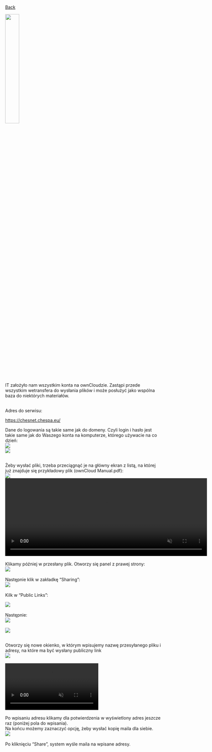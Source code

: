 <a style="font-size:14px" href="https://tpchespa.github.io">Back</a>

<img width="30%" height="30%" src="/docs/assets/images/logoOwnClod.svg"/><br/>

IT założyło nam wszystkim konta na ownCloudzie. Zastąpi przede wszystkim wetransfera do wysłania plików i może posłużyć jako wspólna baza do niektórych materiałów.<br/><br/>

Adres do serwisu:<br/>

<a href="https://chesnet.chespa.eu/">https://chesnet.chespa.eu/</a><br/>

Dane do logowania są takie same jak do domeny. Czyli login i hasło jest takie same jak do Waszego konta na komputerze, którego używacie na co dzień:
<br/>
<img src="/docs/assets/images/Login.png"/><br/>
<img src="/docs/assets/images/Login2.png"/><br/><br/>

Żeby wysłać pliki, trzeba przeciągnąć je na główny ekran z listą, na której już znajduje się przykładowy plik (ownCloud Manual.pdf):<br/>
<img src="/docs/assets/images/FolderList.png"/><br/>
<video width="650px" height="250px" autoplay loop muted> <source src="/docs/assets/images/Drag&Drop.mov"></video><br/><br/>
Klikamy później w przesłany plik. Otworzy się panel z prawej strony:<br/>
<img src="/docs/assets/images/NewFile1.png"/><br/><br/>
Następnie klik w zakładkę “Sharing”:<br/>
<img src="/docs/assets/images/NewFile2.png"/><br/><br/>
Kilk w “Public Links”:<br/>

<img src="/docs/assets/images/NewFile2.png"/><br/><br/>
Następnie:<br/>
<img src="/docs/assets/images/NewFile3.png"/><br/><br/>
<img src="/docs/assets/images/NewFile4.png"/><br/><br/>

Otworzy się nowe okienko, w którym wpisujemy nazwę przesyłanego pliku i adresy, na które ma być wysłany publiczny link <br/>
<img src="/docs/assets/images/LinkShare.png"/><br/><br/>
<video autoplay loop muted> <source src="/docs/assets/images/EmailInput.mov"></video><br/><br/>
Po wpisaniu adresu klikamy dla potwierdzenia w wyświetlony adres jeszcze raz (poniżej pola do wpisania). <br/>
Na końcu możemy zaznaczyć opcję, żeby wysłać kopię maila dla siebie.<br/>
<img src="/docs/assets/images/LinkShare3.png"/><br/><br/>
Po kliknięciu “Share”, system wyśle maila na wpisane adresy. <br/>
